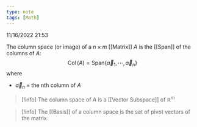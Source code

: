 ```yaml
---
type: note
tags: [Math]
---
```

11/16/2022 21:53

  

The column space (or image) of a $n\times m$ [[Matrix]] $A$ is the [[Span]] of the columns of $A$:
$$
\operatorname{Col}(A)=\text{Span}\{\vec{a}_1,\cdots,\vec{a}_n\}
$$
where
- $\vec{a}_n$ = the nth column of $A$

>[!info]
>The column space of $A$ is a [[Vector Subspace]] of $\mathbb{R}^m$

>[!info]
>The [[Basis]] of a column space is the set of pivot vectors of the matrix

